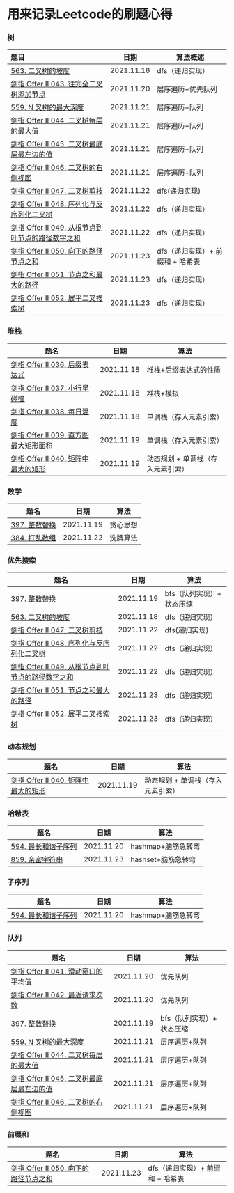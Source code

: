 # 用来记录Leetcode的刷题心得

### 树

| 题目                                         | 日期       | 算法概述        |
| :------------------------------------------- | ---------- | --------------- |
| [563. 二叉树的坡度](doc/563.二叉树的坡度.md) | 2021.11.18 | dfs（递归实现） |
| [剑指 Offer II 043. 往完全二叉树添加节点](doc/剑指OfferII043.往完全二叉树添加节点.md) | 2021.11.20 | 层序遍历+优先队列 |
| [559. N 叉树的最大深度](doc/559.N叉树的最大深度.md) | 2021.11.21 | 层序遍历+队列 |
| [剑指 Offer II 044. 二叉树每层的最大值](doc/剑指OfferII044.二叉树每层的最大值.md) | 2021.11.21 | 层序遍历+队列 |
| [剑指 Offer II 045. 二叉树最底层最左边的值](doc/剑指OfferII045.二叉树最底层最左边的值.md) | 2021.11.21 | 层序遍历+队列 |
| [剑指 Offer II 046. 二叉树的右侧视图](doc/剑指OfferII46.二叉树的右侧视图.md) | 2021.11.21 | 层序遍历+队列 |
| [剑指 Offer II 047. 二叉树剪枝](doc/剑指OfferII047.二叉树剪枝.md) | 2021.11.22 | dfs(递归实现) |
| [剑指 Offer II 048. 序列化与反序列化二叉树](doc/剑指OfferII048.序列化与反序列化二叉树.md) | 2021.11.22 | dfs（递归实现） |
| [剑指 Offer II 049. 从根节点到叶节点的路径数字之和](doc/剑指OfferII049.从根节点到叶节点的路径数字之和.md) | 2021.11.22 | dfs（递归实现） |
| [剑指 Offer II 050. 向下的路径节点之和](doc/剑指OfferII050.向下的路径节点之和.md) | 2021.11.23 | dfs（递归实现）+ 前缀和 + 哈希表 |
| [剑指 Offer II 051. 节点之和最大的路径](doc/剑指OfferII051.节点之和最大的路径.md) | 2021.11.23 | dfs（递归实现）|
| [剑指 Offer II 052. 展平二叉搜索树](doc/剑指OfferII052.展平二叉搜索树.md) | 2021.11.23 | dfs（递归实现）|


### 堆栈

| 题名                                                         | 日期       | 算法                   |
| ------------------------------------------------------------ | ---------- | ---------------------- |
| [剑指 Offer II 036. 后缀表达式](doc/剑指OfferII036.后缀表达式.md) | 2021.11.18 | 堆栈+后缀表达式的性质  |
| [剑指 Offer II 037. 小行星碰撞](doc/剑指OfferII037.小行星碰撞.md) | 2021.11.18 | 堆栈+模拟              |
| [剑指 Offer II 038. 每日温度](doc/剑指OfferII038.每日温度.md) | 2021.11.18 | 单调栈（存入元素引索） |
| [剑指 Offer II 039. 直方图最大矩形面积](doc/剑指OfferII039.直方图最大矩形面积.md) | 2021.11.19 | 单调栈（存入元素引索） |
| [剑指 Offer II 040. 矩阵中最大的矩形](doc/剑指OfferII040.矩阵中最大的矩形.md) | 2021.11.19 | 动态规划 + 单调栈（存入元素引索） |



### 数学

| 题名                                                         | 日期       | 算法                   |
| ------------------------------------------------------------ | ---------- | ---------------------- |
| [397. 整数替换](doc/397.整数替换.md) | 2021.11.19 | 贪心思想  |
| [384. 打乱数组](doc/384.打乱数组.md) | 2021.11.22 | 洗牌算法  |



### 优先搜索

| 题名                                                         | 日期       | 算法                   |
| ------------------------------------------------------------ | ---------- | ---------------------- |
| [397. 整数替换](doc/397.整数替换.md) | 2021.11.19 | bfs（队列实现）+ 状态压缩  |
| [563. 二叉树的坡度](doc/563.二叉树的坡度.md) | 2021.11.18 | dfs（递归实现） |
| [剑指 Offer II 047. 二叉树剪枝](doc/剑指OfferII047.二叉树剪枝.md) | 2021.11.22 | dfs(递归实现) |
| [剑指 Offer II 048. 序列化与反序列化二叉树](doc/剑指OfferII048.序列化与反序列化二叉树.md) | 2021.11.22 | dfs（递归实现） |
| [剑指 Offer II 049. 从根节点到叶节点的路径数字之和](doc/剑指OfferII049.从根节点到叶节点的路径数字之和.md) | 2021.11.22 | dfs（递归实现） |
| [剑指 Offer II 051. 节点之和最大的路径](doc/剑指OfferII051.节点之和最大的路径.md) | 2021.11.23 | dfs（递归实现）|
| [剑指 Offer II 052. 展平二叉搜索树](doc/剑指OfferII052.展平二叉搜索树.md) | 2021.11.23 | dfs（递归实现）|



### 动态规划

| 题名                                                         | 日期       | 算法                   |
| ------------------------------------------------------------ | ---------- | ---------------------- |
| [剑指 Offer II 040. 矩阵中最大的矩形](doc/剑指OfferII040.矩阵中最大的矩形.md) | 2021.11.19 | 动态规划 + 单调栈（存入元素引索） |



### 哈希表

| 题名                                                         | 日期       | 算法                   |
| ------------------------------------------------------------ | ---------- | ---------------------- |
| [594. 最长和谐子序列](doc/594.最长和谐子序列.md) | 2021.11.20 | hashmap+脑筋急转弯 |
| [859. 亲密字符串](doc/859.亲密字符串.md) | 2021.11.23 | hashset+脑筋急转弯 |



### 子序列

| 题名                                                         | 日期       | 算法                   |
| ------------------------------------------------------------ | ---------- | ---------------------- |
| [594. 最长和谐子序列](doc/594.最长和谐子序列.md) | 2021.11.20 | hashmap+脑筋急转弯 |



### 队列

| 题名                                                         | 日期       | 算法                   |
| ------------------------------------------------------------ | ---------- | ---------------------- |
| [剑指 Offer II 041. 滑动窗口的平均值](doc/剑指OfferII041.滑动窗口的平均值.md) | 2021.11.20 | 优先队列 |
| [剑指 Offer II 042. 最近请求次数](doc/剑指OfferII042.最近请求次数.md) | 2021.11.20 | 优先队列 |
| [397. 整数替换](doc/397.整数替换.md) | 2021.11.19 | bfs（队列实现）+ 状态压缩  |
| [559. N 叉树的最大深度](doc/559.N叉树的最大深度.md) | 2021.11.21 | 层序遍历+队列 |
| [剑指 Offer II 044. 二叉树每层的最大值](doc/剑指OfferII044.二叉树每层的最大值.md) | 2021.11.21 | 层序遍历+队列 |
| [剑指 Offer II 045. 二叉树最底层最左边的值](doc/剑指OfferII045.二叉树最底层最左边的值.md) | 2021.11.21 | 层序遍历+队列 |
| [剑指 Offer II 046. 二叉树的右侧视图](doc/剑指OfferII46.二叉树的右侧视图.md) | 2021.11.21 | 层序遍历+队列 |



### 前缀和

| 题名                                                         | 日期       | 算法                   |
| ------------------------------------------------------------ | ---------- | ---------------------- |
| [剑指 Offer II 050. 向下的路径节点之和](doc/剑指OfferII050.向下的路径节点之和.md) | 2021.11.23 | dfs（递归实现）+ 前缀和 + 哈希表 |

